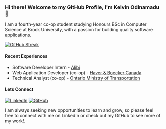 ### Hi there! Welcome to my GitHub Profile, I'm Kelvin Odinamadu 👋

<!--<img src="https://user-images.githubusercontent.com/55924606/223874499-9e228579-7eea-4a98-b99e-9061014493d3.png" width="10000"/>-->


I am a fourth-year co-op student studying Honours BSc in Computer Science at Brock University, with a passion for building quality software applications.

[![GitHub Streak](https://github-readme-streak-stats.herokuapp.com?user=Kelvin229&theme=highcontrast)](https://github.com/Kelvin229)

<!--   dark, radical, merko, gruvbox, tokyonight, onedark, cobalt, synthwave, highcontrast, dracula -->

#### Recent Experiences
* Software Developer Intern - [Alibi](https://www.linkedin.com/company/pedicelapp/about/)
* Web Application Developer (co-op) - [Haver & Boecker Canada](https://www.haverboecker.com/en/)
* Technical Analyst (co-op) - [Ontario Ministry of Transportation](https://www.ontario.ca/page/government-ontario)

#### Lets Connect
[![LinkedIn](https://img.shields.io/badge/LinkedIn--_.svg?style=social&logo=linkedin&link=<https://www.linkedin.com/in/kelvin-odi/>)](https://www.linkedin.com/in/kelvin-odi/)
[![GitHub](https://img.shields.io/badge/GitHub--_.svg?style=social&logo=github&link=<https://github.com/Kelvin229>)](https://github.com/Kelvin229)
<!--
[![youtube](https://img.shields.io/badge/YouTube--_.svg?style=social&logo=youtube&link=<[https://github.com/Kelvin229](https://www.youtube.com/channel/UCYlxpbz8N8Tg6P_neWpks2w)>)](https://www.youtube.com/channel/UCYlxpbz8N8Tg6P_neWpks2w)
-->

I am always seeking new opportunities to learn and grow, so please feel free to connect with me on LinkedIn or check out my GitHub to see more of my work!.
